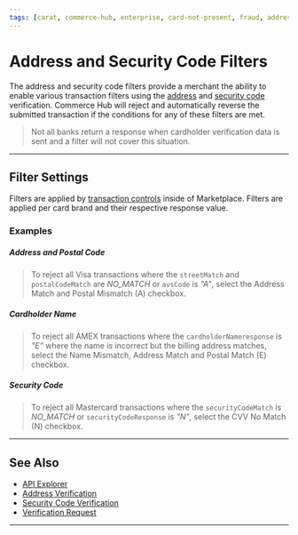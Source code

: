 ```yaml
---
tags: [carat, commerce-hub, enterprise, card-not-present, fraud, address-and-security-code-filters, fraud-filters]
---
```


# Address and Security Code Filters

The address and security code filters provide a merchant the ability to enable various transaction filters using the [address](?path=docs/Resources/Guides/Fraud/Address-Verification.md) and [security code](?path=docs/Resources/Guides/Fraud/Security-Code.md) verification. Commerce Hub will reject and automatically reverse the submitted transaction if the conditions for any of these filters are met.

<!-- theme: info -->
>Not all banks return a response when cardholder verification data is sent and a filter will not cover this situation.

---

## Filter Settings

Filters are applied by [transaction controls](?path=docs/Resources/Guides/Fraud/Fraud-Settings.md) inside of Marketplace. Filters are applied per card brand and their respective response value.

### Examples

##### Address and Postal Code

<!-- theme: Example -->
>To reject all Visa transactions where the `streetMatch` and `postalCodeMatch` are *NO_MATCH* or `avsCode` is *"A"*, select the Address Match and Postal Mismatch (A) checkbox.

##### Cardholder Name

<!-- theme: Example -->
>To reject all AMEX transactions where the `cardholderNameresponse` is *"E"* where the name is incorrect but the billing address matches, select the Name Mismatch, Address Match and Postal Match (E) checkbox.

##### Security Code

<!-- theme: Example -->
>To reject all Mastercard transactions where the `securityCodeMatch` is *NO_MATCH* or `securityCodeResponse` is *"N"*, select the CVV No Match (N) checkbox.

---

## See Also

- [API Explorer](../api/?type=post&path=/payments-vas/v1/accounts/verification)
- [Address Verification](?path=docs/Resources/Guides/Fraud/Address-Verification.md)
- [Security Code Verification](?path=docs/Resources/Guides/Fraud/Security-Code.md)
- [Verification Request](?path=docs/Resources/API-Documents/Payments_VAS/Verification.md)

<!---
- [Fraud Detect](?path=docs/Resources/Guides/Fraud/Fraud-Detect.md)
- [Fraud Filters](?path=docs/Resources/Guides/Fraud/Fraud-Settings-Filters.md)
- [Transaction Restrictions](?path=docs/Resources/Guides/Fraud/Fraud-Settings-Restrictions.md)
- [Velocity Controls](?path=docs/Resources/Guides/Fraud/Fraud-Settings-Velocity.md)
-->


---
